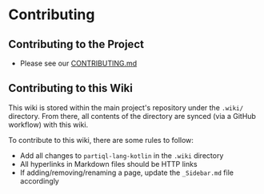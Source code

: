 # Contributing

## Contributing to the Project
- Please see our [CONTRIBUTING.md](TODO)

## Contributing to this Wiki

This wiki is stored within the main project's repository under the `.wiki/` directory. From there, all contents of the directory are synced (via a GitHub workflow) with this wiki.

To contribute to this wiki, there are some rules to follow:

- Add all changes to `partiql-lang-kotlin` in the `.wiki` directory
- All hyperlinks in Markdown files should be HTTP links
- If adding/removing/renaming a page, update the `_Sidebar.md` file accordingly
